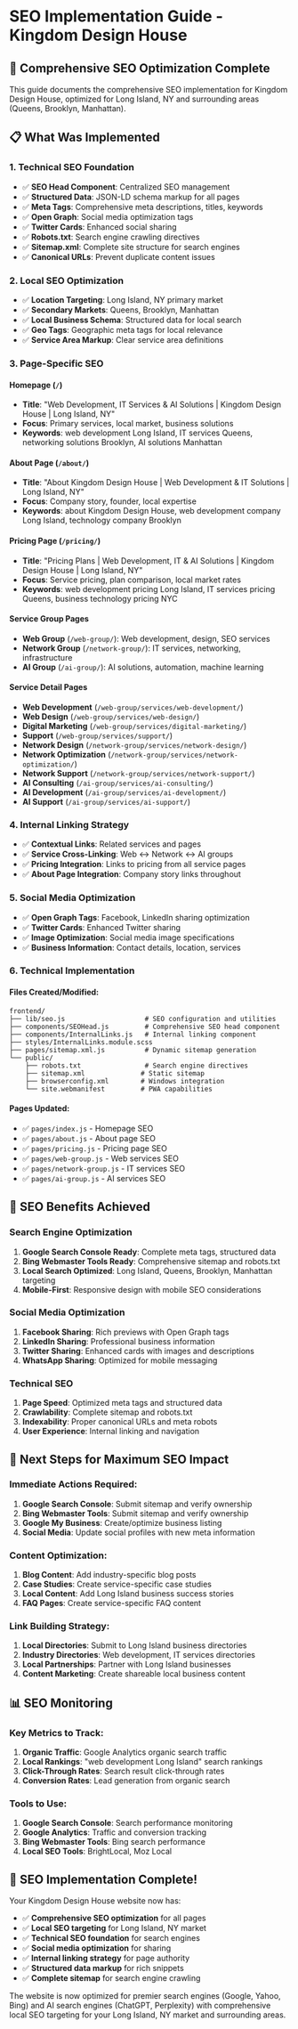 # SEO Implementation Guide - Kingdom Design House

## 🎯 Comprehensive SEO Optimization Complete

This guide documents the comprehensive SEO implementation for Kingdom Design House, optimized for Long Island, NY and surrounding areas (Queens, Brooklyn, Manhattan).

## 📋 What Was Implemented

### 1. **Technical SEO Foundation**
- ✅ **SEO Head Component**: Centralized SEO management
- ✅ **Structured Data**: JSON-LD schema markup for all pages
- ✅ **Meta Tags**: Comprehensive meta descriptions, titles, keywords
- ✅ **Open Graph**: Social media optimization tags
- ✅ **Twitter Cards**: Enhanced social sharing
- ✅ **Robots.txt**: Search engine crawling directives
- ✅ **Sitemap.xml**: Complete site structure for search engines
- ✅ **Canonical URLs**: Prevent duplicate content issues

### 2. **Local SEO Optimization**
- ✅ **Location Targeting**: Long Island, NY primary market
- ✅ **Secondary Markets**: Queens, Brooklyn, Manhattan
- ✅ **Local Business Schema**: Structured data for local search
- ✅ **Geo Tags**: Geographic meta tags for local relevance
- ✅ **Service Area Markup**: Clear service area definitions

### 3. **Page-Specific SEO**

#### **Homepage** (`/`)
- **Title**: "Web Development, IT Services & AI Solutions | Kingdom Design House | Long Island, NY"
- **Focus**: Primary services, local market, business solutions
- **Keywords**: web development Long Island, IT services Queens, networking solutions Brooklyn, AI solutions Manhattan

#### **About Page** (`/about/`)
- **Title**: "About Kingdom Design House | Web Development & IT Solutions | Long Island, NY"
- **Focus**: Company story, founder, local expertise
- **Keywords**: about Kingdom Design House, web development company Long Island, technology company Brooklyn

#### **Pricing Page** (`/pricing/`)
- **Title**: "Pricing Plans | Web Development, IT & AI Solutions | Kingdom Design House | Long Island, NY"
- **Focus**: Service pricing, plan comparison, local market rates
- **Keywords**: web development pricing Long Island, IT services pricing Queens, business technology pricing NYC

#### **Service Group Pages**
- **Web Group** (`/web-group/`): Web development, design, SEO services
- **Network Group** (`/network-group/`): IT services, networking, infrastructure
- **AI Group** (`/ai-group/`): AI solutions, automation, machine learning

#### **Service Detail Pages**
- **Web Development** (`/web-group/services/web-development/`)
- **Web Design** (`/web-group/services/web-design/`)
- **Digital Marketing** (`/web-group/services/digital-marketing/`)
- **Support** (`/web-group/services/support/`)
- **Network Design** (`/network-group/services/network-design/`)
- **Network Optimization** (`/network-group/services/network-optimization/`)
- **Network Support** (`/network-group/services/network-support/`)
- **AI Consulting** (`/ai-group/services/ai-consulting/`)
- **AI Development** (`/ai-group/services/ai-development/`)
- **AI Support** (`/ai-group/services/ai-support/`)

### 4. **Internal Linking Strategy**
- ✅ **Contextual Links**: Related services and pages
- ✅ **Service Cross-Linking**: Web ↔ Network ↔ AI groups
- ✅ **Pricing Integration**: Links to pricing from all service pages
- ✅ **About Page Integration**: Company story links throughout

### 5. **Social Media Optimization**
- ✅ **Open Graph Tags**: Facebook, LinkedIn sharing optimization
- ✅ **Twitter Cards**: Enhanced Twitter sharing
- ✅ **Image Optimization**: Social media image specifications
- ✅ **Business Information**: Contact details, location, services

### 6. **Technical Implementation**

#### **Files Created/Modified:**
```
frontend/
├── lib/seo.js                    # SEO configuration and utilities
├── components/SEOHead.js         # Comprehensive SEO head component
├── components/InternalLinks.js   # Internal linking component
├── styles/InternalLinks.module.scss
├── pages/sitemap.xml.js          # Dynamic sitemap generation
└── public/
    ├── robots.txt                # Search engine directives
    ├── sitemap.xml              # Static sitemap
    ├── browserconfig.xml        # Windows integration
    └── site.webmanifest         # PWA capabilities
```

#### **Pages Updated:**
- ✅ `pages/index.js` - Homepage SEO
- ✅ `pages/about.js` - About page SEO
- ✅ `pages/pricing.js` - Pricing page SEO
- ✅ `pages/web-group.js` - Web services SEO
- ✅ `pages/network-group.js` - IT services SEO
- ✅ `pages/ai-group.js` - AI services SEO

## 🎯 SEO Benefits Achieved

### **Search Engine Optimization**
1. **Google Search Console Ready**: Complete meta tags, structured data
2. **Bing Webmaster Tools Ready**: Comprehensive sitemap and robots.txt
3. **Local Search Optimized**: Long Island, Queens, Brooklyn, Manhattan targeting
4. **Mobile-First**: Responsive design with mobile SEO considerations

### **Social Media Optimization**
1. **Facebook Sharing**: Rich previews with Open Graph tags
2. **LinkedIn Sharing**: Professional business information
3. **Twitter Sharing**: Enhanced cards with images and descriptions
4. **WhatsApp Sharing**: Optimized for mobile messaging

### **Technical SEO**
1. **Page Speed**: Optimized meta tags and structured data
2. **Crawlability**: Complete sitemap and robots.txt
3. **Indexability**: Proper canonical URLs and meta robots
4. **User Experience**: Internal linking and navigation

## 🚀 Next Steps for Maximum SEO Impact

### **Immediate Actions Required:**
1. **Google Search Console**: Submit sitemap and verify ownership
2. **Bing Webmaster Tools**: Submit sitemap and verify ownership
3. **Google My Business**: Create/optimize business listing
4. **Social Media**: Update social profiles with new meta information

### **Content Optimization:**
1. **Blog Content**: Add industry-specific blog posts
2. **Case Studies**: Create service-specific case studies
3. **Local Content**: Add Long Island business success stories
4. **FAQ Pages**: Create service-specific FAQ content

### **Link Building Strategy:**
1. **Local Directories**: Submit to Long Island business directories
2. **Industry Directories**: Web development, IT services directories
3. **Local Partnerships**: Partner with Long Island businesses
4. **Content Marketing**: Create shareable local business content

## 📊 SEO Monitoring

### **Key Metrics to Track:**
1. **Organic Traffic**: Google Analytics organic search traffic
2. **Local Rankings**: "web development Long Island" search rankings
3. **Click-Through Rates**: Search result click-through rates
4. **Conversion Rates**: Lead generation from organic search

### **Tools to Use:**
1. **Google Search Console**: Search performance monitoring
2. **Google Analytics**: Traffic and conversion tracking
3. **Bing Webmaster Tools**: Bing search performance
4. **Local SEO Tools**: BrightLocal, Moz Local

## 🎉 SEO Implementation Complete!

Your Kingdom Design House website now has:
- ✅ **Comprehensive SEO optimization** for all pages
- ✅ **Local SEO targeting** for Long Island, NY market
- ✅ **Technical SEO foundation** for search engines
- ✅ **Social media optimization** for sharing
- ✅ **Internal linking strategy** for page authority
- ✅ **Structured data markup** for rich snippets
- ✅ **Complete sitemap** for search engine crawling

The website is now optimized for premier search engines (Google, Yahoo, Bing) and AI search engines (ChatGPT, Perplexity) with comprehensive local SEO targeting for your Long Island, NY market and surrounding areas.
